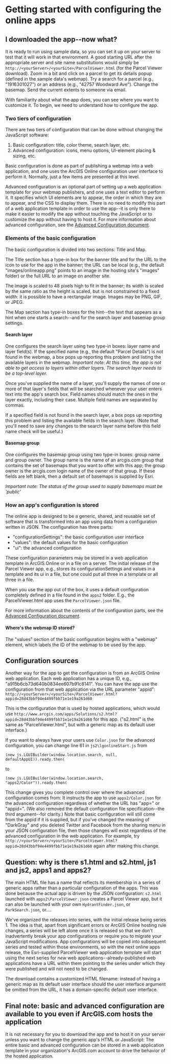 # Getting started with configuring the online apps

## I downloaded the app--now what?

It is ready to run using sample data, so you can set it up on your server to test that it will
work in that environment.  A good starting URL after the appropriate server and site name substitutions
would simply be `http://<yourServer>/<yourSite>/ParcelViewer.html` (for the Parcel Viewer download).
Zoom in a bit and click on a parcel to get its details popup (defined in the sample data's webmap).
Try a search for a parcel (e.g., "1916301027") or an address (e.g., "42757 Woodward Ave").  Change the basemap.
Send the current extents to someone via email.

With familiarity about what the app does, you can see where you want to customize it.  To begin, we need
to understand how to configure the app.

### Two tiers of configuration

There are two tiers of configuration that can be done without changing the JavaScript software:

1. Basic configuration:  title, color theme, search layer, etc.
2. Advanced configuration:  icons, menu options, UI-element placing & sizing, etc.

Basic configuration is done as part of publishing a webmap into a web application, and one uses the
ArcGIS Online configuration user interface to perform it.  Normally, just a few items are presented at
this level.

Advanced configuration is an optional part of setting up a web application template for your webmap
publishers, and one uses a text editor to perform it.  It specifies which UI elements are to appear,
the order in which they are to appear, and the CSS to display them.  There is no need to modify this
part of a web application template in order to use the app--it is only there to make it easier to modify
the app without touching the JavaScript or to customize the app without having to host it.  For more information
about advanced configuration, see the
[Advanced Configuration document](https://github.com/Esri/local-government-online-apps/blob/master/doc/AdvancedConfiguration.md).

### Elements of the basic configuration

The basic configuration is divided into two sections: Title and Map.

The Title section has a type-in box for the banner title and for the URL to the icon to use for the app
in the banner; the URL can be local (e.g., the default "images/onlineapp.png" points to an image in the
hosting site's "images" folder) or the full URL to an image on another site.

The image is scaled to 48 pixels high to fit in the banner; its width is scaled by the same ratio as the
height is scaled, but is not constrained to a fixed width: it is possible to have a rectangular image.
Images may be PNG, GIF, or JPEG.

The Map section has type-in boxes for the hint--the text that appears as a hint when one starts a
search--and for the search layer and basemap group settings.

#### Search layer

One configures the search layer using two type-in boxes: layer name and layer field(s). If the
specified name (e.g., the default "Parcel Details") is not found in the webmap, a box pops up
reporting this problem and listing the available layers in the webmap. *Important note: At this
time, the app is not able to get access to layers within other layers. The search layer needs
to be a top-level layer.*

Once you've supplied the name of a layer, you'll supply the names of one or more of that layer's fields
that will be searched whenever your user enters text into the app's search box. Field names should
match the ones in the layer exactly, including their case. Multiple field names are separated by commas.

If a specified field is not found in the search layer, a box pops up
reporting this problem and listing the available fields in the search layer. (Note that you'll
need to save any changes to the search layer name before this field name check will be useful.)

#### Basemap group

One configures the basemap group using two type-in boxes: group name and group owner. The group name
is the name of an arcgis.com group that contains the set of basemaps that you want to offer with this
app; the group owner is the arcgis.com login name of the owner of that group. If these fields are left
blank, then a default set of basemaps is supplied by Esri.

*Important note: The status of the group used to supply basemaps must be 'public'*

### How an app's configuration is stored

The online app is designed to be a generic, shared, and reusable set of software that is transformed
into an app using data from a configuration written in JSON.  The configuration has three parts:

* "configurationSettings":  the basic configuration user interface
* "values":  the default values for the basic configuration
* "ui":  the advanced configuration

These configuration parameters may be stored in a web application template in ArcGIS Online or in a file
on a server.  The initial release of the Parcel Viewer app, e.g., stores its configurationSettings and
values in a template and its ui in a file, but one could put all three in a template or all three in a
file.

When you use the app out of the box, it uses a default configuration completely defined in a file found
in the `apps2` folder. E.g., the ParcelViewer.html app uses the `ParcelViewer.json` file.

For more information about the contents of the configuration parts, see the
[Advanced Configuration document](https://github.com/Esri/local-government-online-apps/blob/master/doc/AdvancedConfiguration.md).

#### Where's the webmap ID stored?

The "values" section of the basic configuration begins with a "webmap" element, which labels the ID of
the webmap to be used by the app.


## Configuration sources

Another way for the app to get the configuration is from an ArcGIS Online web application.  Each web
application has a unique ID, e.g., "a915b6cb73d640b0834ee607b91c8141".  You can have the app use the
configuration from that web application via the URL parameter "appid":
`http://<yourServer>/<yourSite>/ParcelViewer.html?appid=28d43bbf94e4499fbb71e1e19a261d60`

This is the configuration that is used by hosted applications, which would use
`http://www.arcgis.com/apps/Solutions/s2.html?appid=28d43bbf94e4499fbb71e1e19a261d60`
for this app. ("s2.html" is the same as "ParcelViewer.html", but with a generic map as its default user interface.)

If you want to always have your users use `Color.json` for the advanced configuration, you can change
line 61 in `js2\lgonlineStart.js` from

    (new js.LGUIBuilder(window.location.search, null, defaultAppUI)).ready.then(

to

    (new js.LGUIBuilder(window.location.search, "apps2/Color")).ready.then(

This change gives you complete control over where the advanced configuration comes from:  It instructs
the app to use `apps2/Color.json` for the advanced configuration regardless of whether the URL has "app="
or "appid=".  (We also removed the default configuration file specification--the third argument--for
clarity.)  Note that basic configuration will still come from the appid if it is supplied, but if
you've changed the meaning of "DarkGray" and you deleted Twitter and Facebook from the sharing menu in
your JSON configuration file, then those changes will exist regardless of the advanced configuration in
the web application.  For example, try
`http://<yourServer>/<yourSite>/ParcelViewer.html?appid=28d43bbf94e4499fbb71e1e19a261d60`
again after making this change.


## Question:  why is there s1.html and s2.html, js1 and js2, apps1 and apps2?

The main HTML file has a name that reflects its membership in a series of generic apps rather than a
particular configuration of the apps.  This was done because the actual app is driven by the JSON
configuration:  `s2.html` launched with `apps2\ParcelViewer.json` creates a Parcel Viewer app, but
it can also be launched with your own `HydrantFinder.json`, or `ParkSearch.json`, or....

We've organized the releases into series, with the initial release being series 1.  The idea is that,
apart from significant errors or ArcGIS Online hosting rule changes, a series will be left alone once
it is released so that we don't inadvertently break your app configurations or require you to migrate
your JavaScript modifications.  App configurations will be copied into subsequent series and tested
within those environments, so with the next online apps release, the Esri-supplied ParcelViewer web
application template will start using the next series for *new* web applications--already-published
web applications have a URL within them pointing to the series under which they were published and
will not need to be changed.

The download contains a customized HTML filename: instead of having a generic map as its default user interface
should the user interface argument be omitted from the URL, it has a domain-specific default user interface.


## Final note:  basic and advanced configuration are available to you even if ArcGIS.com hosts the application

It is not necessary for you to download the app and to host it on your server unless you want to change
the generic app's HTML or JavaScript:  The entire basic and advanced configuration can be stored in a
web application template in your organization's ArcGIS.com account to drive the behavior of the hosted
application.